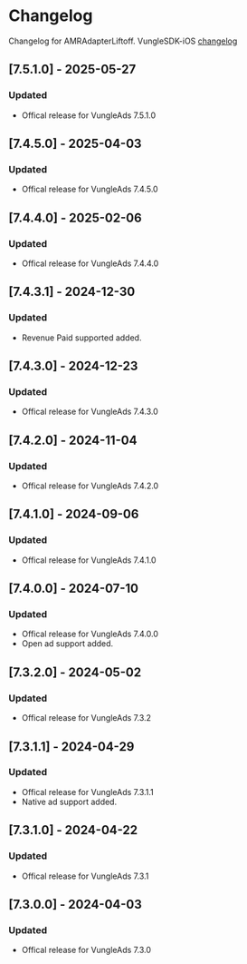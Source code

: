 # Changelog

Changelog for AMRAdapterLiftoff. 
VungleSDK-iOS [changelog](https://support.vungle.com/hc/en-us/articles/360002925791-Integrate-Vungle-SDK-for-iOS)

## [7.5.1.0] - 2025-05-27
### Updated
- Offical release for VungleAds 7.5.1.0

## [7.4.5.0] - 2025-04-03
### Updated
- Offical release for VungleAds 7.4.5.0

## [7.4.4.0] - 2025-02-06
### Updated
- Offical release for VungleAds 7.4.4.0

## [7.4.3.1] - 2024-12-30
### Updated
- Revenue Paid supported added.

## [7.4.3.0] - 2024-12-23
### Updated
- Offical release for VungleAds 7.4.3.0

## [7.4.2.0] - 2024-11-04
### Updated
- Offical release for VungleAds 7.4.2.0

## [7.4.1.0] - 2024-09-06
### Updated
- Offical release for VungleAds 7.4.1.0

## [7.4.0.0] - 2024-07-10
### Updated
- Offical release for VungleAds 7.4.0.0
- Open ad support added.

## [7.3.2.0] - 2024-05-02
### Updated
- Offical release for VungleAds 7.3.2

## [7.3.1.1] - 2024-04-29
### Updated
- Offical release for VungleAds 7.3.1.1
- Native ad support added.

## [7.3.1.0] - 2024-04-22
### Updated
- Offical release for VungleAds 7.3.1

## [7.3.0.0] - 2024-04-03
### Updated
- Offical release for VungleAds 7.3.0
